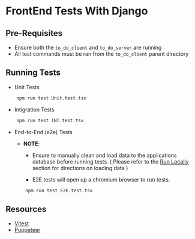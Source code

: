 # FrontEnd Tests With Django

## Pre-Requisites

- Ensure both the `to_do_client` and `to_do_server` are running
- All test commands must be ran from the `to_do_client` parent directory

## Running Tests

- Unit Tests

```bash
    npm run test Unit.test.tsx
```

- Intigration Tests

```bash
    npm run test INT.test.tsx
```

- End-to-End (e2e) Tests

  - **NOTE**:

    - Ensure to manually clean and load data to the applications database before running tests. ( Please refer to the [Run Locally](https://github.com/fravila08/To-Do-Applicaiton/blob/TODO-003/documentation/running_locally.md) section for directions on loading data )

    - E2E tests will open up a chromium browser to run tests.

  ```bash
      npm run test E2E.test.tsx
  ```

## Resources

- [Vitest](https://vitest.dev/guide/)
- [Puppeteer](https://pptr.dev)

